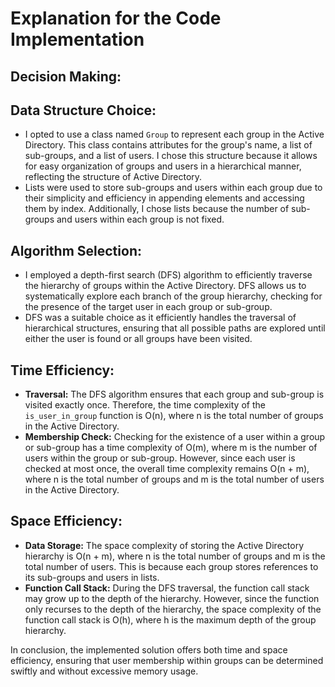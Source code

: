 # Explanation for the Code Implementation

## Decision Making:

## Data Structure Choice:

- I opted to use a class named `Group` to represent each group in the Active Directory. This class contains attributes for the group's name, a list of sub-groups, and a list of users. I chose this structure because it allows for easy organization of groups and users in a hierarchical manner, reflecting the structure of Active Directory.
- Lists were used to store sub-groups and users within each group due to their simplicity and efficiency in appending elements and accessing them by index. Additionally, I chose lists because the number of sub-groups and users within each group is not fixed.

## Algorithm Selection:

- I employed a depth-first search (DFS) algorithm to efficiently traverse the hierarchy of groups within the Active Directory. DFS allows us to systematically explore each branch of the group hierarchy, checking for the presence of the target user in each group or sub-group.
- DFS was a suitable choice as it efficiently handles the traversal of hierarchical structures, ensuring that all possible paths are explored until either the user is found or all groups have been visited.

## Time Efficiency:

- **Traversal:** The DFS algorithm ensures that each group and sub-group is visited exactly once. Therefore, the time complexity of the `is_user_in_group` function is O(n), where n is the total number of groups in the Active Directory.
- **Membership Check:** Checking for the existence of a user within a group or sub-group has a time complexity of O(m), where m is the number of users within the group or sub-group. However, since each user is checked at most once, the overall time complexity remains O(n + m), where n is the total number of groups and m is the total number of users in the Active Directory.

## Space Efficiency:

- **Data Storage:** The space complexity of storing the Active Directory hierarchy is O(n + m), where n is the total number of groups and m is the total number of users. This is because each group stores references to its sub-groups and users in lists.
- **Function Call Stack:** During the DFS traversal, the function call stack may grow up to the depth of the hierarchy. However, since the function only recurses to the depth of the hierarchy, the space complexity of the function call stack is O(h), where h is the maximum depth of the group hierarchy.

In conclusion, the implemented solution offers both time and space efficiency, ensuring that user membership within groups can be determined swiftly and without excessive memory usage.

